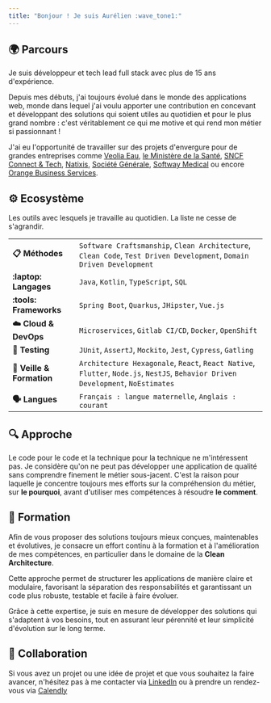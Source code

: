 ```yaml
---
title: "Bonjour ! Je suis Aurélien :wave_tone1:"
---
```


## :earth_africa: Parcours

Je suis développeur et tech lead full stack avec plus de 15 ans d'expérience.

Depuis mes débuts, j'ai toujours évolué dans le monde des applications web, monde dans lequel j'ai voulu apporter
une contribution en concevant et développant des solutions qui soient utiles au quotidien et pour le plus grand nombre :
c'est véritablement ce qui me motive et qui rend mon métier si passionnant !

J'ai eu l'opportunité de travailler sur des projets d'envergure pour de grandes entreprises comme 
[Veolia Eau](https://www.eau.veolia.fr/),
[le Ministère de la Santé](https://sante.gouv.fr/), 
[SNCF Connect & Tech](https://www.sncf-connect-tech.fr/),
[Natixis](https://www.groupebpce.com/nos-entreprises/natixis-corporate-investment-banking/), 
[Société Générale](https://wholesale.banking.societegenerale.com/fr/),
[Softway Medical](https://www.groupesoftwaymedical.com/)
ou encore [Orange Business Services](https://www.orange-business.com/fr).

## :gear: Ecosystème

Les outils avec lesquels je travaille au quotidien. La liste ne cesse de s'agrandir.

|                                 |                                                                                                                                  |
|---------------------------------|----------------------------------------------------------------------------------------------------------------------------------|
| **:clipboard:️ Méthodes**       | `Software Craftsmanship`, `Clean Architecture`, `Clean Code`, `Test Driven Development`, `Domain Driven Development`             |
| **:laptop: Langages**           | `Java`, `Kotlin`, `TypeScript`, `SQL`                                                                                            |
| **:tools: Frameworks**          | `Spring Boot`, `Quarkus`, `JHipster`, `Vue.js`                                                                                   |
| **:cloud: Cloud & DevOps**      | `Microservices`, `Gitlab CI/CD`, `Docker`, `OpenShift`                                                                           |
| **:test_tube: Testing**         | `JUnit`, `AssertJ`, `Mockito`, `Jest`, `Cypress`, `Gatling`                                                                      |
| **:school: Veille & Formation** | `Architecture Hexagonale`, `React`, `React Native`, `Flutter`, `Node.js`, `NestJS`, `Behavior Driven Development`, `NoEstimates` |
| **:speaking_head: Langues**     | `Français : langue maternelle`, `Anglais : courant`                                                                              |

## :mag: Approche

Le code pour le code et la technique pour la technique ne m'intéressent pas. Je considère qu'on ne peut pas développer une application
de qualité sans comprendre finement le métier sous-jacent. C'est la raison pour laquelle je concentre toujours mes efforts sur la compréhension
du métier, sur **le pourquoi**, avant d'utiliser mes compétences à résoudre **le comment**.

## :seedling: Formation

Afin de vous proposer des solutions toujours mieux conçues, maintenables et évolutives, je consacre un effort continu 
à la formation et à l'amélioration de mes compétences, en particulier dans le domaine de la **Clean Architecture**.

Cette approche permet de structurer les applications de manière claire et modulaire, favorisant la séparation des responsabilités 
et garantissant un code plus robuste, testable et facile à faire évoluer.

Grâce à cette expertise, je suis en mesure de développer des solutions qui s'adaptent à vos besoins, 
tout en assurant leur pérennité et leur simplicité d'évolution sur le long terme.

## :handshake: Collaboration

Si vous avez un projet ou une idée de projet et que vous souhaitez la faire avancer, n'hésitez pas à me contacter via 
[LinkedIn](https://www.linkedin.com/in/atondoux) ou à prendre un rendez-vous via [Calendly](https://calendly.com/atondoux/15min)

